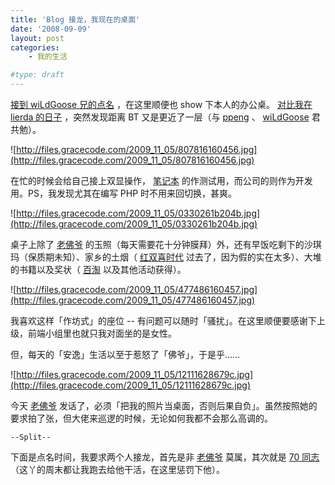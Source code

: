 ```yaml
---
title: 'Blog 接龙，我现在的桌面'
date: '2008-09-09'
layout: post
categories:
    - 我的生活

#type: draft
---
```


[接到 wiLdGoose 兄的点名](http://www.xuchao.cn/dairy/desktop_show.html) ，在这里顺便也 show 下本人的办公桌。 [对比我在 lierda 的日子]({{site.urls}}/posts/364/) ，突然发现距离 BT 又是更近了一层（与  [ppeng](http://www.ppeng.cn)  、 [wiLdGoose](http://www.xuchao.cn)  君共勉）。

![http://files.gracecode.com/2009_11_05/807816160456.jpg](http://files.gracecode.com/2009_11_05/807816160456.jpg)

在忙的时候会给自己接上双显操作， [笔记本]({{site.urls}}/posts/2272/) 的作测试用，而公司的则作为开发用。PS，我发现尤其在编写 PHP 时不用来回切换，甚爽。

![http://files.gracecode.com/2009_11_05/0330261b204b.jpg](http://files.gracecode.com/2009_11_05/0330261b204b.jpg)

桌子上除了 [老佛爷](http://www.yiyitoo.com) 的玉照（每天需要花十分钟膜拜）外，还有早饭吃剩下的沙琪玛（保质期未知）、家乡的土烟（ [红双喜时代]({{site.urls}}/posts/227/) 过去了，因为假的实在太多）、大堆的书籍以及奖状（ [百淘]({{site.urls}}/posts/1792/) 以及其他活动获得）。

![http://files.gracecode.com/2009_11_05/477486160457.jpg](http://files.gracecode.com/2009_11_05/477486160457.jpg)

我喜欢这样「作坊式」的座位 -- 有问题可以随时「骚扰」。在这里顺便要感谢下上级，前端小组里也就只我对面坐的是女性。

但，每天的「安逸」生活以至于惹怒了「佛爷」，于是乎……

![http://files.gracecode.com/2009_11_05/12111628679c.jpg](http://files.gracecode.com/2009_11_05/12111628679c.jpg)

今天 [老佛爷](http://www.yiyitoo.com) 发话了，必须「把我的照片当桌面，否则后果自负」。虽然按照她的要求拍了张，但大佬来巡逻的时候，无论如何我都不会那么高调的。

`--Split--`

下面是点名时间，我要求两个人接龙，首先是非 [老佛爷](http://www.yiyitoo.com) 莫属，其次就是 [70 同志](http://www.joyqi.com) （这丫的周末都让我跑去给他干活，在这里惩罚下他）。
